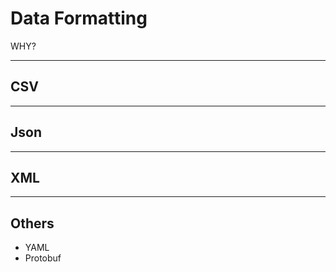 # Data Formatting

WHY?


----

## CSV



----

## Json



---

## XML   




----


## Others

- YAML
- Protobuf
